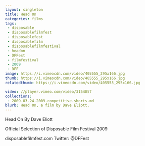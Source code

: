 ```yaml
---
layout: singleton
title: Head On
categories: films
tags:
 - disposable
 - disposablefilmfest
 - disposablefest
 - disposablefilm
 - disposablefilmfestival
 - headon
 - DFFest
 - filmfestival
 - 2009
 - DFF
image: https://i.vimeocdn.com/video/405555_295x166.jpg
thumb: https://i.vimeocdn.com/video/405555_295x166.jpg
relatedthumb: https://i.vimeocdn.com/video/405555_295x166.jpg

video: //player.vimeo.com/video/3154857
collections:
 - 2009-03-24-2009-competitive-shorts.md
blurb: Head On, a film by Dave Eliott.
---
```


Head On
By Dave Eliott

Official Selection of Disposable Film Festival 2009

disposablefilmfest.com
Twitter: @DFFest